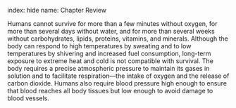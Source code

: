 index: hide
name: Chapter Review

Humans cannot survive for more than a few minutes without oxygen, for more than several days without water, and for more than several weeks without carbohydrates, lipids, proteins, vitamins, and minerals. Although the body can respond to high temperatures by sweating and to low temperatures by shivering and increased fuel consumption, long-term exposure to extreme heat and cold is not compatible with survival. The body requires a precise atmospheric pressure to maintain its gases in solution and to facilitate respiration—the intake of oxygen and the release of carbon dioxide. Humans also require blood pressure high enough to ensure that blood reaches all body tissues but low enough to avoid damage to blood vessels.
